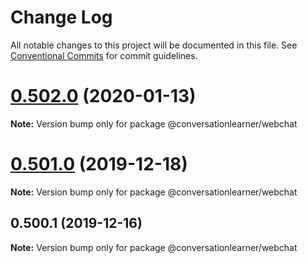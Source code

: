 # Change Log

All notable changes to this project will be documented in this file.
See [Conventional Commits](https://conventionalcommits.org) for commit guidelines.

# [0.502.0](https://github.com/Microsoft/ConversationLearner-WebChat/compare/v0.501.17...v0.502.0) (2020-01-13)

**Note:** Version bump only for package @conversationlearner/webchat





# [0.501.0](https://github.com/Microsoft/ConversationLearner-WebChat/compare/v0.500.3...v0.501.0) (2019-12-18)

**Note:** Version bump only for package @conversationlearner/webchat





## 0.500.1 (2019-12-16)

**Note:** Version bump only for package @conversationlearner/webchat

